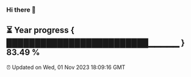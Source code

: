 ### Hi there 👋
⏳ Year progress { █████████████████████████▁▁▁▁▁ } 83.49 %
---
⏰ Updated on Wed, 01 Nov 2023 18:09:16 GMT

